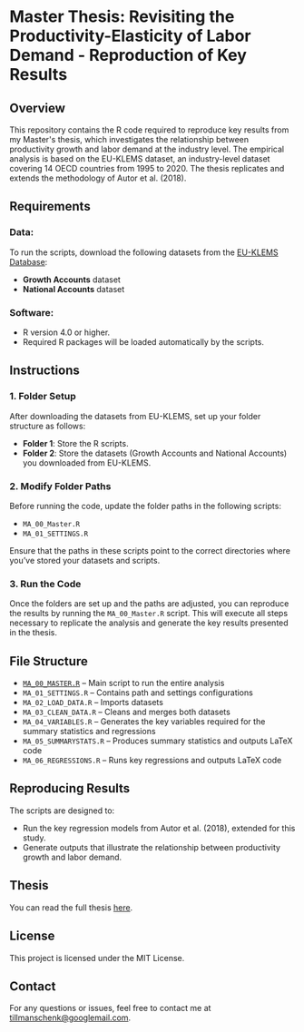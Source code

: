 # Master Thesis: Revisiting the Productivity-Elasticity of Labor Demand - Reproduction of Key Results

## Overview
This repository contains the R code required to reproduce key results from my Master's thesis, which investigates the relationship between productivity growth and labor demand at the industry level. The empirical analysis is based on the EU-KLEMS dataset, an industry-level dataset covering 14 OECD countries from 1995 to 2020. The thesis replicates and extends the methodology of Autor et al. (2018).

## Requirements

### Data:
To run the scripts, download the following datasets from the [EU-KLEMS Database](https://euklems-intanprod-llee.luiss.it/download/):
- **Growth Accounts** dataset
- **National Accounts** dataset

### Software:
- R version 4.0 or higher.  
- Required R packages will be loaded automatically by the scripts.

## Instructions

### 1. Folder Setup
After downloading the datasets from EU-KLEMS, set up your folder structure as follows:
- **Folder 1**: Store the R scripts.
- **Folder 2**: Store the datasets (Growth Accounts and National Accounts) you downloaded from EU-KLEMS.

### 2. Modify Folder Paths
Before running the code, update the folder paths in the following scripts:
- `MA_00_Master.R`
- `MA_01_SETTINGS.R`

Ensure that the paths in these scripts point to the correct directories where you’ve stored your datasets and scripts.

### 3. Run the Code
Once the folders are set up and the paths are adjusted, you can reproduce the results by running the `MA_00_Master.R` script. This will execute all steps necessary to replicate the analysis and generate the key results presented in the thesis.

## File Structure
- [`MA_00_MASTER.R`](MA_00_MASTER.R) – Main script to run the entire analysis
- `MA_01_SETTINGS.R` – Contains path and settings configurations
- `MA_02_LOAD_DATA.R` – Imports datasets
- `MA_03_CLEAN_DATA.R` – Cleans and merges both datasets
- `MA_04_VARIABLES.R` – Generates the key variables required for the summary statistics and regressions
- `MA_05_SUMMARYSTATS.R` – Produces summary statistics and outputs LaTeX code
- `MA_06_REGRESSIONS.R` – Runs key regressions and outputs LaTeX code

## Reproducing Results
The scripts are designed to:
- Run the key regression models from Autor et al. (2018), extended for this study.
- Generate outputs that illustrate the relationship between productivity growth and labor demand.

## Thesis
You can read the full thesis [here](Master_Thesis.pdf).

## License
This project is licensed under the MIT License.

## Contact
For any questions or issues, feel free to contact me at [tillmanschenk@googlemail.com](mailto:tillmanschenk@googlemail.com).
